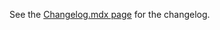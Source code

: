See the [Changelog.mdx page](./internal-packages/content/content/docs/index.mdx) for the changelog.
